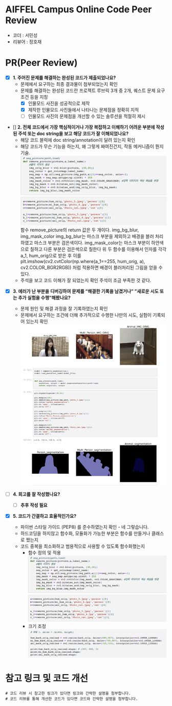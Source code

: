 # AIFFEL Campus Online Code Peer Review
- 코더 : 서민성
- 리뷰어 : 정호재


# PR(Peer Review)
- [X]  **1. 주어진 문제를 해결하는 완성된 코드가 제출되었나요?**
    - 문제에서 요구하는 최종 결과물이 첨부되었는지 확인
    - 문제를 해결하는 완성된 코드란 프로젝트 루브릭 3개 중 2개, 
    퀘스트 문제 요구조건 등을 지칭
        - [X] 인물모드 사진을 성공적으로 제작
        - [X] 제작한 인물모드 사진들에서 나타나는 문제점을 정확히 지적
        - [ ] 인물모드 사진의 문제점을 개선할 수 있는 솔루션을 적절히 제시
    
- []  **2. 전체 코드에서 가장 핵심적이거나 가장 복잡하고 이해하기 어려운 부분에 작성된 
주석 또는 doc string을 보고 해당 코드가 잘 이해되었나요?**
    - 해당 코드 블럭에 doc string/annotation이 달려 있는지 확인
    - 해당 코드가 무슨 기능을 하는지, 왜 그렇게 짜여진건지, 작동 메커니즘이 뭔지 기술.
          ![img](asset_for_review/img2.png)  
          함수 remove_picture의 return 값은 두 개이다. img_bg_blur, img_mask_color
          img_bg_blur는 마스크 부분을 제외하고 배경을 블러 처리하였고 마스크 부분은 검은색이다.
          img_mask_color는 마스크 부분이 하얀색으로 칠하고 다른 부분은 검은색으로 칠한다
          위 두 함수를 이용해서 인자를 각각 a_1, hum_orig으로 받은 후 이를
          plt.imshow(cv2.cvtColor(np.where(a_1==255, hum_orig, a), cv2.COLOR_BGR2RGB)) 처럼 적용하면 배경이 블러처리된 그림을 얻을 수 있다.  
    - 주석을 보고 코드 이해가 잘 되었는지 확인
          주석이 조금 부족한 것 같다.  
        
- [X]  **3. 에러가 난 부분을 디버깅하여 문제를 “해결한 기록을 남겼거나” 
”새로운 시도 또는 추가 실험을 수행”해봤나요?**
    - 문제 원인 및 해결 과정을 잘 기록하였는지 확인
    - 문제에서 요구하는 조건에 더해 추가적으로 수행한 나만의 시도, 
    실험이 기록되어 있는지 확인  
    ![img](asset_for_review/img1.png)
        
- [ ]  **4. 회고를 잘 작성했나요?**
    - [ ] **추후 작성 필요**
        
- [X]  **5. 코드가 간결하고 효율적인가요?**
    - 파이썬 스타일 가이드 (PEP8) 를 준수하였는지 확인
          - 네 그렇습니다.
    - 하드코딩을 하지않고 함수화, 모듈화가 가능한 부분은 함수를 만들거나 클래스로 짰는지
    - 코드 중복을 최소화하고 범용적으로 사용할 수 있도록 함수화했는지
        - 함수 정의 및 적용  
        ![img](asset_for_review/img2.png)
        - 크기 조정  
        ![img](asset_for_review/img3.png)

# 참고 링크 및 코드 개선
```
# 코드 리뷰 시 참고한 링크가 있다면 링크와 간략한 설명을 첨부합니다.
# 코드 리뷰를 통해 개선한 코드가 있다면 코드와 간략한 설명을 첨부합니다.
```
